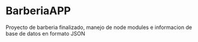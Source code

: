 # BarberiaAPP
 Proyecto de barberia finalizado, manejo de node modules e informacion de base de datos en formato JSON
